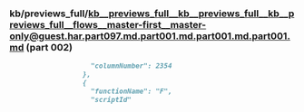 ### kb/previews_full/kb__previews_full__kb__previews_full__kb__previews_full__flows__master-first__master-only@guest.har.part097.md.part001.md.part001.md.part001.md (part 002)

```md
                    "columnNumber": 2354
                  },
                  {
                    "functionName": "F",
                    "scriptId"
```

```
